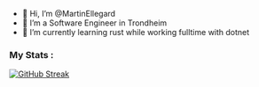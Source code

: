 - 👋 Hi, I’m @MartinEllegard
- 👀 I’m a Software Engineer in Trondheim
- 🌱 I’m currently learning rust while working fulltime with dotnet

### My Stats :

[![GitHub Streak](http://github-readme-streak-stats.herokuapp.com?user=MartinEllegard&theme=dark&hide_border=true&date_format=j%20M%5B%20Y%5D&mode=weekly&fire=EB3A2F&stroke=AB2A22)](https://git.io/streak-stats)
